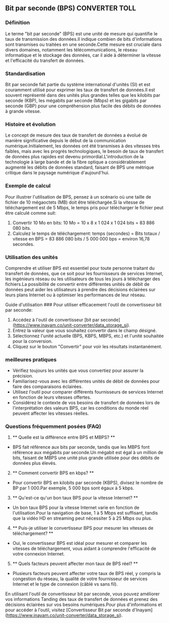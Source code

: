 ## Bit par seconde (BPS) CONVERTER TOLL

### Définition
Le terme "bit par seconde" (BPS) est une unité de mesure qui quantifie le taux de transmission des données.Il indique combien de bits d'informations sont transmises ou traitées en une seconde.Cette mesure est cruciale dans divers domaines, notamment les télécommunications, le réseau informatique et le stockage des données, car il aide à déterminer la vitesse et l'efficacité du transfert de données.

### Standardisation
Bit par seconde fait partie du système international d'unités (SI) et est couramment utilisé pour exprimer les taux de transfert de données.Il est souvent représenté dans des unités plus grandes telles que les kilobits par seconde (KBP), les mégabits par seconde (Mbps) et les gigabits par seconde (GBP) pour une compréhension plus facile des débits de données à grande vitesse.

### Histoire et évolution
Le concept de mesure des taux de transfert de données a évolué de manière significative depuis le début de la communication numérique.Initialement, les données ont été transmises à des vitesses très faibles, mais avec les progrès technologiques, le besoin de taux de transfert de données plus rapides est devenu primordial.L'introduction de la technologie à large bande et de la fibre optique a considérablement augmenté les débits de données standard, faisant de BPS une métrique critique dans le paysage numérique d'aujourd'hui.

### Exemple de calcul
Pour illustrer l'utilisation de BPS, pensez à un scénario où une taille de fichier de 10 mégaoctets (MB) doit être téléchargée.Si la vitesse de téléchargement est de 5 Mbps, le temps pris pour télécharger le fichier peut être calculé comme suit:
1. Convertir 10 Mo en bits: 10 Mo = 10 x 8 x 1 024 x 1 024 bits = 83 886 080 bits.
2. Calculez le temps de téléchargement: temps (secondes) = Bits totaux / vitesse en BPS = 83 886 080 bits / 5 000 000 bps = environ 16,78 secondes.

### Utilisation des unités
Comprendre et utiliser BPS est essentiel pour toute personne traitant du transfert de données, que ce soit pour les fournisseurs de services Internet, les ingénieurs réseau ou les utilisateurs de tous les jours à télécharger des fichiers.La possibilité de convertir entre différentes unités de débit de données peut aider les utilisateurs à prendre des décisions éclairées sur leurs plans Internet ou à optimiser les performances de leur réseau.

Guide d'utilisation ###
Pour utiliser efficacement l'outil de convertisseur bit par seconde:
1. Accédez à l'outil de convertisseur [bit par seconde] (https://www.inayam.co/unit-converter/data_storage_si).
2. Entrez la valeur que vous souhaitez convertir dans le champ désigné.
3. Sélectionnez l'unité actuelle (BPS, KBPS, MBPS, etc.) et l'unité souhaitée pour la conversion.
4. Cliquez sur le bouton "Convertir" pour voir les résultats instantanément.

### meilleures pratiques
- Vérifiez toujours les unités que vous convertiez pour assurer la précision.
- Familiarisez-vous avec les différentes unités de débit de données pour faire des comparaisons éclairées.
- Utilisez l'outil pour comparer différents fournisseurs de services Internet en fonction de leurs vitesses offertes.
- Considérez le contexte de vos besoins de transfert de données lors de l'interprétation des valeurs BPS, car les conditions du monde réel peuvent affecter les vitesses réelles.

### Questions fréquemment posées (FAQ)

1. ** Quelle est la différence entre BPS et MBPS? **
- BPS fait référence aux bits par seconde, tandis que les MBPS font référence aux mégabits par seconde.Un mégabit est égal à un million de bits, faisant de MBPS une unité plus grande utilisée pour des débits de données plus élevés.

2. ** Comment convertir BPS en kbps? **
- Pour convertir BPS en kilobits par seconde (KBPS), divisez le nombre de BP par 1 000.Par exemple, 5 000 bps sont égaux à 5 kbps.

3. ** Qu'est-ce qu'un bon taux BPS pour la vitesse Internet? **
- Un bon taux BPS pour la vitesse Internet varie en fonction de l'utilisation.Pour la navigation de base, 1 à 5 Mbps est suffisant, tandis que la vidéo HD en streaming peut nécessiter 5 à 25 Mbps ou plus.

4. ** Puis-je utiliser le convertisseur BPS pour mesurer les vitesses de téléchargement? **
- Oui, le convertisseur BPS est idéal pour mesurer et comparer les vitesses de téléchargement, vous aidant à comprendre l'efficacité de votre connexion Internet.

5. ** Quels facteurs peuvent affecter mon taux de BPS réel? **
- Plusieurs facteurs peuvent affecter votre taux de BPS réel, y compris la congestion du réseau, la qualité de votre fournisseur de services Internet et le type de connexion (câblé vs sans fil).

En utilisant l'outil de convertisseur bit par seconde, vous pouvez améliorer vos informations Tanding des taux de transfert de données et prenez des décisions éclairées sur vos besoins numériques.Pour plus d'informations et pour accéder à l'outil, visitez [Convertisseur Bit par seconde d'Inayam] (https://www.inayam.co/unit-converter/data_storage_si).